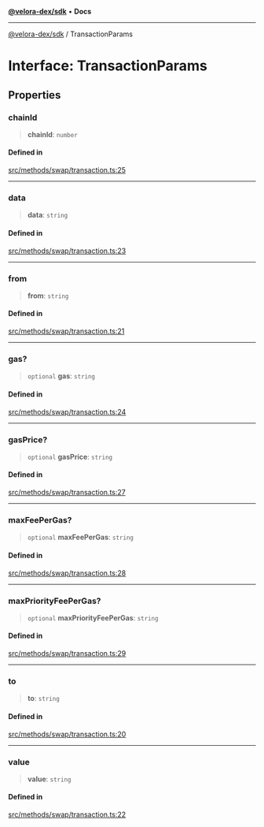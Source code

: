 [**@velora-dex/sdk**](../README.md) • **Docs**

***

[@velora-dex/sdk](../globals.md) / TransactionParams

# Interface: TransactionParams

## Properties

### chainId

> **chainId**: `number`

#### Defined in

[src/methods/swap/transaction.ts:25](https://github.com/paraswap/paraswap-sdk/blob/master/src/methods/swap/transaction.ts#L25)

***

### data

> **data**: `string`

#### Defined in

[src/methods/swap/transaction.ts:23](https://github.com/paraswap/paraswap-sdk/blob/master/src/methods/swap/transaction.ts#L23)

***

### from

> **from**: `string`

#### Defined in

[src/methods/swap/transaction.ts:21](https://github.com/paraswap/paraswap-sdk/blob/master/src/methods/swap/transaction.ts#L21)

***

### gas?

> `optional` **gas**: `string`

#### Defined in

[src/methods/swap/transaction.ts:24](https://github.com/paraswap/paraswap-sdk/blob/master/src/methods/swap/transaction.ts#L24)

***

### gasPrice?

> `optional` **gasPrice**: `string`

#### Defined in

[src/methods/swap/transaction.ts:27](https://github.com/paraswap/paraswap-sdk/blob/master/src/methods/swap/transaction.ts#L27)

***

### maxFeePerGas?

> `optional` **maxFeePerGas**: `string`

#### Defined in

[src/methods/swap/transaction.ts:28](https://github.com/paraswap/paraswap-sdk/blob/master/src/methods/swap/transaction.ts#L28)

***

### maxPriorityFeePerGas?

> `optional` **maxPriorityFeePerGas**: `string`

#### Defined in

[src/methods/swap/transaction.ts:29](https://github.com/paraswap/paraswap-sdk/blob/master/src/methods/swap/transaction.ts#L29)

***

### to

> **to**: `string`

#### Defined in

[src/methods/swap/transaction.ts:20](https://github.com/paraswap/paraswap-sdk/blob/master/src/methods/swap/transaction.ts#L20)

***

### value

> **value**: `string`

#### Defined in

[src/methods/swap/transaction.ts:22](https://github.com/paraswap/paraswap-sdk/blob/master/src/methods/swap/transaction.ts#L22)
